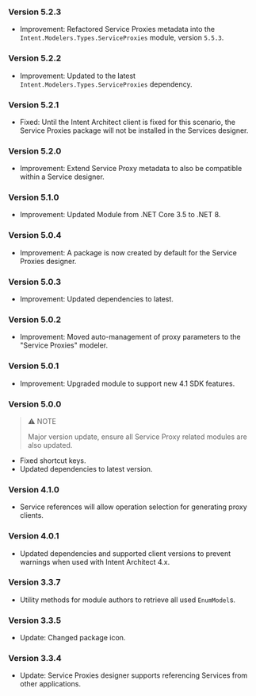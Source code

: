 ﻿### Version 5.2.3

- Improvement: Refactored Service Proxies metadata into the `Intent.Modelers.Types.ServiceProxies` module, version `5.5.3`.

### Version 5.2.2

- Improvement: Updated to the latest `Intent.Modelers.Types.ServiceProxies` dependency.

### Version 5.2.1

- Fixed: Until the Intent Architect client is fixed for this scenario, the Service Proxies package will not be installed in the Services designer.

### Version 5.2.0

- Improvement: Extend Service Proxy metadata to also be compatible within a Service designer.

### Version 5.1.0

- Improvement: Updated Module from .NET Core 3.5 to .NET 8.

### Version 5.0.4

- Improvement: A package is now created by default for the Service Proxies designer.

### Version 5.0.3

- Improvement: Updated dependencies to latest.

### Version 5.0.2

- Improvement: Moved auto-management of proxy parameters to the "Service Proxies" modeler.

### Version 5.0.1

- Improvement: Upgraded module to support new 4.1 SDK features.

### Version 5.0.0

> ⚠️ NOTE
>
> Major version update, ensure all Service Proxy related modules are also updated.

- Fixed shortcut keys.
- Updated dependencies to latest version.

### Version 4.1.0

- Service references will allow operation selection for generating proxy clients.

### Version 4.0.1

- Updated dependencies and supported client versions to prevent warnings when used with Intent Architect 4.x.

### Version 3.3.7

- Utility methods for module authors to retrieve all used `EnumModel`s.

### Version 3.3.5

- Update: Changed package icon.

### Version 3.3.4

- Update: Service Proxies designer supports referencing Services from other applications.
